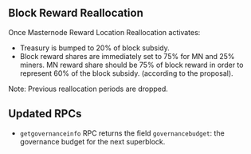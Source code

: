 Block Reward Reallocation
-------------------------

Once Masternode Reward Location Reallocation activates:

- Treasury is bumped to 20% of block subsidy.
- Block reward shares are immediately set to 75% for MN and 25% miners. MN reward share should be 75% of block reward in order to represent 60% of the block subsidy. (according to the proposal).

Note: Previous reallocation periods are dropped.

Updated RPCs
--------

- `getgovernanceinfo` RPC returns the field `governancebudget`: the governance budget for the next superblock.
